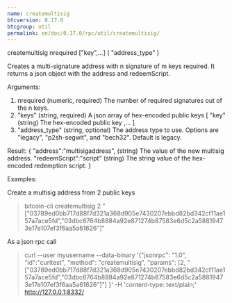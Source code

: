 ```yaml
---
name: createmultisig
btcversion: 0.17.0
btcgroup: util
permalink: en/doc/0.17.0/rpc/util/createmultisig/
---
```


createmultisig nrequired ["key",...] ( "address_type" )

Creates a multi-signature address with n signature of m keys required.
It returns a json object with the address and redeemScript.

Arguments:
1. nrequired                    (numeric, required) The number of required signatures out of the n keys.
2. "keys"                       (string, required) A json array of hex-encoded public keys
     [
       "key"                    (string) The hex-encoded public key
       ,...
     ]
3. "address_type"               (string, optional) The address type to use. Options are "legacy", "p2sh-segwit", and "bech32". Default is legacy.

Result:
{
  "address":"multisigaddress",  (string) The value of the new multisig address.
  "redeemScript":"script"       (string) The string value of the hex-encoded redemption script.
}

Examples:

Create a multisig address from 2 public keys
> bitcoin-cli createmultisig 2 "[\"03789ed0bb717d88f7d321a368d905e7430207ebbd82bd342cf11ae157a7ace5fd\",\"03dbc6764b8884a92e871274b87583e6d5c2a58819473e17e107ef3f6aa5a61626\"]"

As a json rpc call
> curl --user myusername --data-binary '{"jsonrpc": "1.0", "id":"curltest", "method": "createmultisig", "params": [2, "[\"03789ed0bb717d88f7d321a368d905e7430207ebbd82bd342cf11ae157a7ace5fd\",\"03dbc6764b8884a92e871274b87583e6d5c2a58819473e17e107ef3f6aa5a61626\"]"] }' -H 'content-type: text/plain;' http://127.0.0.1:8332/


